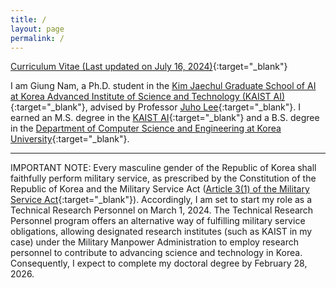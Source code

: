 ```yaml
---
title: /
layout: page
permalink: /
---
```


[Curriculum Vitae (Last updated on July 16, 2024)](./CV.pdf){:target="_blank"}

I am Giung Nam, a Ph.D. student in the [Kim Jaechul Graduate School of AI at Korea Advanced Institute of Science and Technology (KAIST AI)](http://gsai.kaist.ac.kr){:target="_blank"}, advised by Professor [Juho Lee](http://juho-lee.github.io){:target="_blank"}. I earned an M.S. degree in the [KAIST AI](http://gsai.kaist.ac.kr){:target="_blank"} and a B.S. degree in the [Department of Computer Science and Engineering at Korea University](http://cs.korea.ac.kr){:target="_blank"}.

---

IMPORTANT NOTE: Every masculine gender of the Republic of Korea shall faithfully perform military service, as prescribed by the Constitution of the Republic of Korea and the Military Service Act ([Article 3(1) of the Military Service Act](https://elaw.klri.re.kr/eng_service/lawView.do?lang=ENG&hseq=25744){:target="_blank"}). Accordingly, I am set to start my role as a Technical Research Personnel on March 1, 2024. The Technical Research Personnel program offers an alternative way of fulfilling military service obligations, allowing designated research institutes (such as KAIST in my case) under the Military Manpower Administration to employ research personnel to contribute to advancing science and technology in Korea. Consequently, I expect to complete my doctoral degree by February 28, 2026.
